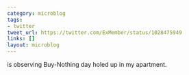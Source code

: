```yaml
---
category: microblog
tags:
- twitter
tweet_url: https://twitter.com/ExMember/status/1028475949
links: []
layout: microblog
---
```

is observing Buy-Nothing day holed up in my apartment.
